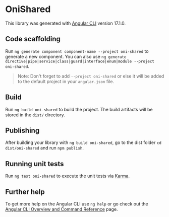 # OniShared

This library was generated with [Angular CLI](https://github.com/angular/angular-cli) version 17.1.0.

## Code scaffolding

Run `ng generate component component-name --project oni-shared` to generate a new component. You can also use `ng generate directive|pipe|service|class|guard|interface|enum|module --project oni-shared`.
> Note: Don't forget to add `--project oni-shared` or else it will be added to the default project in your `angular.json` file. 

## Build

Run `ng build oni-shared` to build the project. The build artifacts will be stored in the `dist/` directory.

## Publishing

After building your library with `ng build oni-shared`, go to the dist folder `cd dist/oni-shared` and run `npm publish`.

## Running unit tests

Run `ng test oni-shared` to execute the unit tests via [Karma](https://karma-runner.github.io).

## Further help

To get more help on the Angular CLI use `ng help` or go check out the [Angular CLI Overview and Command Reference](https://angular.io/cli) page.
